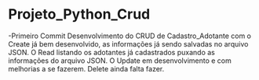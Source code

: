 # Projeto_Python_Crud
-Primeiro Commit 
Desenvolvimento do CRUD de Cadastro_Adotante com o Create já bem desenvolvido, as informações já sendo salvadas no arquivo JSON.
O Read listando os adotantes já cadastrados puxando as informações do arquivo JSON.
O Update em desenvolvimento e com melhorias a se fazerem.
Delete ainda falta fazer.
